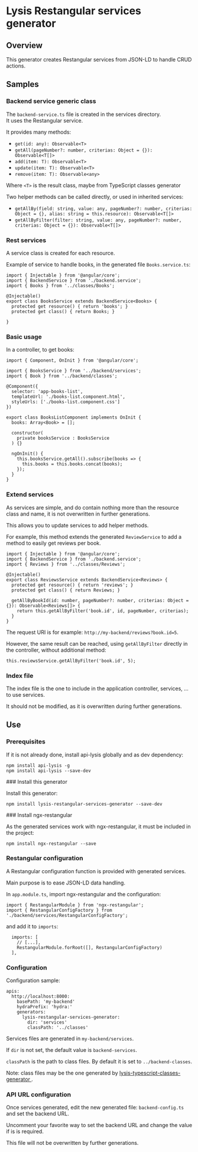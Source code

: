 # Lysis Restangular services generator

## Overview

This generator creates Restangular services from JSON-LD to handle CRUD actions.

## Samples

### Backend service generic class

The `backend-service.ts` file is created in the services directory.  
It uses the Restangular service.

It provides many methods:

- `get(id: any): Observable<T>`
- `getAll(pageNumber?: number, criterias: Object = {}): Observable<T[]>`
- `add(item: T): Observable<T>`
- `update(item: T): Observable<T>`
- `remove(item: T): Observable<any>`

Where `<T>` is the result class, maybe from TypeScript classes generator

Two helper methods can be called directly, or used in inherited services:

- `getAllBy(field: string, value: any, pageNumber?: number, criterias: Object = {}, alias: string = this.resource): Observable<T[]>`
- `getAllByFilter(filter: string, value: any, pageNumber?: number, criterias: Object = {}): Observable<T[]>`

### Rest services

A service class is created for each resource.

Example of service to handle books, in the generated file `Books.service.ts`:

```
import { Injectable } from '@angular/core';
import { BackendService } from './backend.service';
import { Books } from '../classes/Books';

@Injectable()
export class BooksService extends BackendService<Books> {
  protected get resource() { return 'books'; }
  protected get class() { return Books; }

}
```

### Basic usage

In a controller, to get books:

```
import { Component, OnInit } from '@angular/core';

import { BooksService } from '../backend/services';
import { Book } from '../backend/classes';

@Component({
  selector: 'app-books-list',
  templateUrl: './books-list.component.html',
  styleUrls: ['./books-list.component.css']
})

export class BooksListComponent implements OnInit {
  books: Array<Book> = [];

  constructor(
    private booksService : BooksService
  ) {}

  ngOnInit() {
    this.booksService.getAll().subscribe(books => {
      this.books = this.books.concat(books);
    });
  }
}
```

### Extend services

As services are simple, and do contain nothing more than the resource class and name, it is not overwritten in further generations.

This allows you to update services to add helper methods.

For example, this method extends the generated `ReviewService` to add a method to easily get reviews per book.

```
import { Injectable } from '@angular/core';
import { BackendService } from './backend.service';
import { Reviews } from '../classes/Reviews';

@Injectable()
export class ReviewsService extends BackendService<Reviews> {
  protected get resource() { return 'reviews'; }
  protected get class() { return Reviews; }

  getAllByBookId(id: number, pageNumber?: number, criterias: Object = {}): Observable<Reviews[]> {
    return this.getAllByFilter('book.id', id, pageNumber, criterias);
  }
}
```

The request URI is for example: `http://my-backend/reviews?book.id=5`.

However, the same result can be reached, using `getAllByFilter` directly in the controller, without additional method:

```
this.reviewsService.getAllByFilter('book.id', 5);
```

### Index file

The index file is the one to include in the application controller, services, ... to use services.

It should not be modified, as it is overwritten during further generations.

## Use

### Prerequisites

If it is not already done, install api-lysis globally and as dev dependency:

```
npm install api-lysis -g
npm install api-lysis --save-dev
```

### Install this generator

Install this generator:

```
npm install lysis-restangular-services-generator --save-dev
```

### Install ngx-restangular

As the generated services work with ngx-restangular, it must be included in the project:

```
npm install ngx-restangular --save
```

### Restangular configuration

A Restangular configuration function is provided with generated services.

Main purpose is to ease JSON-LD data handling.

In `app.module.ts`, import ngx-restangular and the configuration:

```
import { RestangularModule } from 'ngx-restangular';
import { RestangularConfigFactory } from './backend/services/RestangularConfigFactory';
```

and add it to `imports`:

```
  imports: [
    // [...],
    RestangularModule.forRoot([], RestangularConfigFactory)
  ],
```

### Configuration

Configuration sample:

```
apis:
  http://localhost:8000:
    basePath: 'my-backend'
    hydraPrefix: 'hydra:'
    generators:
      lysis-restangular-services-generator:
        dir: 'services'
        classPath: '../classes'
```

Services files are generated in `my-backend/services`.

If `dir` is not set, the default value is `backend-services`.

`classPath` is the path to class files. By default it is set to `../backend-classes`.

Note: class files may be the one generated by [lysis-typescript-classes-generator
](https://github.com/momenttech/lysis-typescript-classes-generator).

### API URL configuration

Once services generated, edit the new generated file: `backend-config.ts` and set the backend URL.

Uncomment your favorite way to set the backend URL and change the value if is is required.

This file will not be overwritten by further generations.
